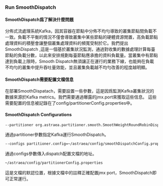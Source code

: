 ### Run SmoothDispatch

#### SmoothDispatch爲了解決什麼問題
分佈式流處理系統Kafka，因其容器在節點中分佈不均勻導致的叢集節點間負載不一致。負載不平衡的情況不僅會導致叢集中某些節點的硬體資源閒置，高負載節點處理資料的積壓會讓整個叢集處理資料的頻寬受制於它。我們提出SmoothDispatch ,這是一個基於叢集狀況監測，通過對收集的數據處理計算每臺節點的負載分數，以此來安排規劃每臺節點應承擔的資料負載量。當叢集中有節點達到負載上限時，Smooth Dispatch無須讓正在運行的業務下線，也能夠在負載不均勻的叢集中提升吞吐量效能，並且叢集負載越不均勻改善的程度越明顯。


#### SmoothDispatch需要配置文檔信息
在部署SmoothDispatach，需要設置一些參數，這是因爲監測Kafka叢集狀況的數據來源於Kafka metrics。我們需要通過曝露的jmx.port來獲取這些信息。
這些需要配置的信息被記錄在了config/partitionerConfig.properties中。

#### SmoothDispatch Configurations
```bash
--partitioner org.astraea.partitioner.smooth.SmoothWeightRoundRobinDispatcher
```
通過partitioner參數指定Kafka運行SmoothDispatch。

```bash
--configs partitioner.config=~/astraea/config/smoothDispatchConfig.properties
```
通過configs參數傳入dispatch配置文檔的地址。

```bash
~/astraea/config/partitionerConfig.properties
```
這是文檔的默認位置，根據文檔中的註釋正確配置jmx port，SmoothDispatch即可正常運行。